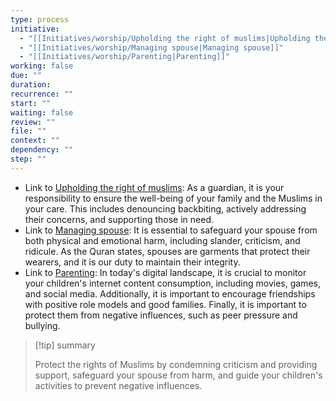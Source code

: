 ```yaml
---
type: process
initiative:
  - "[[Initiatives/worship/Upholding the right of muslims|Upholding the right of muslims]]"
  - "[[Initiatives/worship/Managing spouse|Managing spouse]]"
  - "[[Initiatives/worship/Parenting|Parenting]]"
working: false
due: ""
duration: 
recurrence: ""
start: ""
waiting: false
review: ""
file: ""
context: ""
dependency: ""
step: ""
---
```


* Link to [Upholding the right of muslims](Initiatives/worship/Upholding%20the%20right%20of%20muslims.md): As a guardian, it is your responsibility to ensure the well-being of your family and the Muslims in your care. This includes denouncing backbiting, actively addressing their concerns, and supporting those in need.
* Link to [Managing spouse](Initiatives/worship/Managing%20spouse.md): It is essential to safeguard your spouse from both physical and emotional harm, including slander, criticism, and ridicule. As the Quran states, spouses are garments that protect their wearers, and it is our duty to maintain their integrity.
* Link to [Parenting](Initiatives/worship/Parenting.md): In today's digital landscape, it is crucial to monitor your children's internet content consumption, including movies, games, and social media. Additionally, it is important to encourage friendships with positive role models and good families. Finally, it is important to protect them from negative influences, such as peer pressure and bullying.

> [!tip] summary
> 
> 
> Protect the rights of Muslims by condemning criticism and providing support, safeguard your spouse from harm, and guide your children's activities to prevent negative influences.
> 

